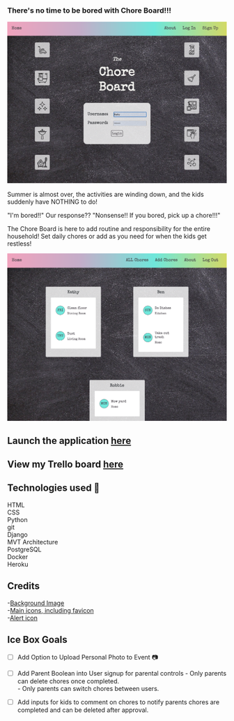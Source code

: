 <h3>There's no time to be bored with Chore Board!!!</h3>  



![Landing](/main_app/static/images/Screen%20Shot%202022-08-12%20at%204.53.12%20AM.png)  




Summer is almost over, the activities are winding down, and the kids suddenly have NOTHING to do!

"I'm bored!!" Our response?? "Nonsense!! If you bored, pick up a chore!!!"

The Chore Board is here to add routine and responsibility for the entire household! Set daily chores or add as you need for when the kids get restless! 



![Chores](/main_app/static/images/Screen%20Shot%202022-08-12%20at%204.54.48%20AM.png)
 



## Launch the application [here](https://kwhitechoreboard.herokuapp.com/)  
## View my Trello board [here](https://trello.com/b/WUcbGLts/chore-board)

## Technologies used :floppy_disk:

HTML  
CSS  
Python  
git  
Django  
MVT Architecture  
PostgreSQL  
Docker   
Heroku

## Credits

-[Background Image](https://pixabay.com/illustrations/blackboard-school-education-6498216/?download)  
-[Main icons, including favicon](https://www.svgrepo.com/collection/household-set/)  
-[Alert icon](https://icons8.com/icon/vgnUMtmeA923/alert)



## Ice Box Goals

- [ ] Add Option to Upload Personal Photo to Event  :camera:

- [ ] Add Parent Boolean into User signup for parental controls
      - Only parents can delete chores once completed.  
      - Only parents can switch chores between users.

- [ ] Add inputs for kids to comment on chores to notify parents chores are completed and can be deleted after approval.